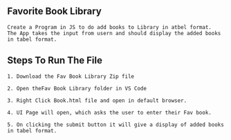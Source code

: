 ## Favorite Book Library

    Create a Program in JS to do add books to Library in atbel format. 
    The App takes the input from usern and should display the added books in tabel format.
    
## Steps To Run The File

    1. Download the Fav Book Library Zip file

    2. Open theFav Book Library folder in VS Code

    3. Right Click Book.html file and open in default browser.

    4. UI Page will open, which asks the user to enter their Fav book. 
    
    5. On clicking the submit button it will give a display of added books in tabel format.

